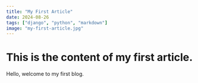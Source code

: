 ```yaml
---
title: "My First Article"
date: 2024-08-26
tags: ["django", "python", "markdown"]
image: "my-first-article.jpg"
---
```

# This is the content of my first article.

Hello, welcome to my first blog.